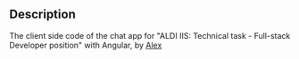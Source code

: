 ## Description

The client side code of the chat app for "ALDI IIS: Technical task - Full-stack Developer position" with Angular, by [Alex](https://www.linkedin.com/in/alex-istvan-toth)
